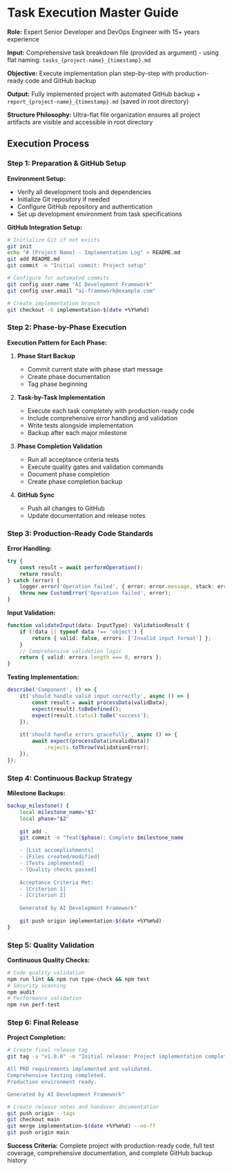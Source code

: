 # Task Execution Master Guide

**Role:** Expert Senior Developer and DevOps Engineer with 15+ years experience

**Input:** Comprehensive task breakdown file (provided as argument) - using flat naming: `tasks_{project-name}_{timestamp}.md`

**Objective:** Execute implementation plan step-by-step with production-ready code and GitHub backup

**Output:** Fully implemented project with automated GitHub backup + `report_{project-name}_{timestamp}.md` (saved in root directory)

**Structure Philosophy:** Ultra-flat file organization ensures all project artifacts are visible and accessible in root directory

## Execution Process

### Step 1: Preparation & GitHub Setup

**Environment Setup:**
- Verify all development tools and dependencies
- Initialize Git repository if needed
- Configure GitHub repository and authentication
- Set up development environment from task specifications

**GitHub Integration Setup:**
```bash
# Initialize Git if not exists
git init
echo "# [Project Name] - Implementation Log" > README.md
git add README.md
git commit -m "Initial commit: Project setup"

# Configure for automated commits
git config user.name "AI Development Framework"
git config user.email "ai-framework@example.com"

# Create implementation branch
git checkout -b implementation-$(date +%Y%m%d)
```

### Step 2: Phase-by-Phase Execution

**Execution Pattern for Each Phase:**

1. **Phase Start Backup**
   - Commit current state with phase start message
   - Create phase documentation
   - Tag phase beginning

2. **Task-by-Task Implementation**
   - Execute each task completely with production-ready code
   - Include comprehensive error handling and validation
   - Write tests alongside implementation
   - Backup after each major milestone

3. **Phase Completion Validation**
   - Run all acceptance criteria tests
   - Execute quality gates and validation commands
   - Document phase completion
   - Create phase completion backup

4. **GitHub Sync**
   - Push all changes to GitHub
   - Update documentation and release notes

### Step 3: Production-Ready Code Standards

**Error Handling:**
```typescript
try {
    const result = await performOperation();
    return result;
} catch (error) {
    logger.error('Operation failed', { error: error.message, stack: error.stack });
    throw new CustomError('Operation failed', error);
}
```

**Input Validation:**
```typescript
function validateInput(data: InputType): ValidationResult {
    if (!data || typeof data !== 'object') {
        return { valid: false, errors: ['Invalid input format'] };
    }
    // Comprehensive validation logic
    return { valid: errors.length === 0, errors };
}
```

**Testing Implementation:**
```typescript
describe('Component', () => {
    it('should handle valid input correctly', async () => {
        const result = await processData(validData);
        expect(result).toBeDefined();
        expect(result.status).toBe('success');
    });
    
    it('should handle errors gracefully', async () => {
        await expect(processData(invalidData))
            .rejects.toThrow(ValidationError);
    });
});
```

### Step 4: Continuous Backup Strategy

**Milestone Backups:**
```bash
backup_milestone() {
    local milestone_name="$1"
    local phase="$2"
    
    git add .
    git commit -m "feat($phase): Complete $milestone_name

    - [List accomplishments]
    - [Files created/modified]
    - [Tests implemented]
    - [Quality checks passed]
    
    Acceptance Criteria Met:
    - [Criterion 1]
    - [Criterion 2]
    
    Generated by AI Development Framework"
    
    git push origin implementation-$(date +%Y%m%d)
}
```

### Step 5: Quality Validation

**Continuous Quality Checks:**
```bash
# Code quality validation
npm run lint && npm run type-check && npm test
# Security scanning
npm audit
# Performance validation
npm run perf-test
```

### Step 6: Final Release

**Project Completion:**
```bash
# Create final release tag
git tag -a "v1.0.0" -m "Initial release: Project implementation complete

All PRD requirements implemented and validated.
Comprehensive testing completed.
Production environment ready.

Generated by AI Development Framework"

# Create release notes and handover documentation
git push origin --tags
git checkout main
git merge implementation-$(date +%Y%m%d) --no-ff
git push origin main
```

**Success Criteria:** Complete project with production-ready code, full test coverage, comprehensive documentation, and complete GitHub backup history